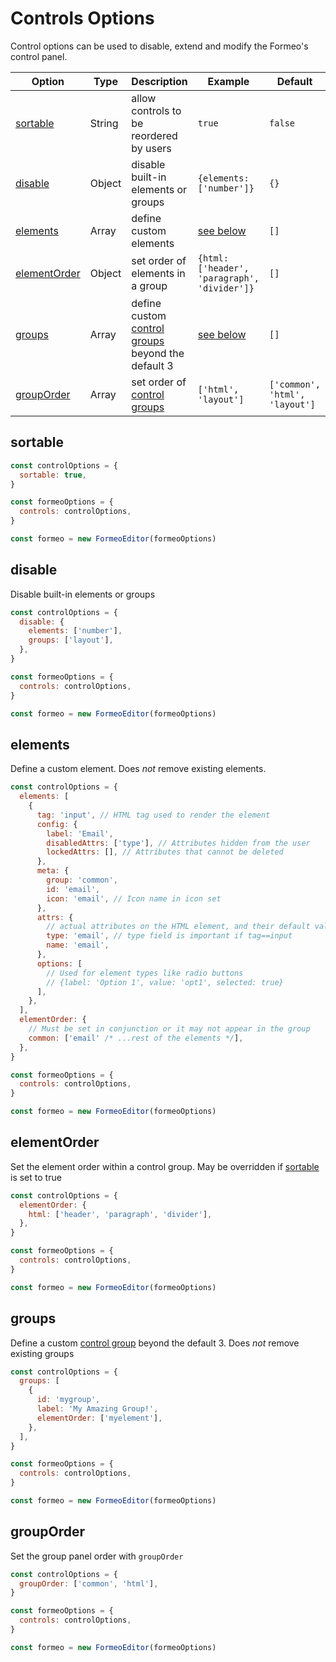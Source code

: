 # Controls Options

Control options can be used to disable, extend and modify the Formeo's control panel.

| Option                        | Type   | Description                                                                         | Example                                      | Default                        |
| ----------------------------- | ------ | ----------------------------------------------------------------------------------- | -------------------------------------------- | ------------------------------ |
| [sortable](#sortable)         | String | allow controls to be reordered by users                                             | `true`                                       | `false`                        |
| [disable](#disable)           | Object | disable built-in elements or groups                                                 | `{elements: ['number']}`                     | `{}`                           |
| [elements](#elements)         | Array  | define custom elements                                                              | [see below](#elements)                       | `[]`                           |
| [elementOrder](#elementOrder) | Object | set order of elements in a group                                                    | `{html: ['header', 'paragraph', 'divider']}` | `[]`                           |
| [groups](#groups)             | Array  | define custom [control groups](../../controls/#control-groups) beyond the default 3 | [see below](#groups)                         | `[]`                           |
| [groupOrder](#groupOrder)     | Array  | set order of [control groups](../../controls/#control-groups)                       | `['html', 'layout']`                         | `['common', 'html', 'layout']` |

## sortable

```javascript
const controlOptions = {
  sortable: true,
}

const formeoOptions = {
  controls: controlOptions,
}

const formeo = new FormeoEditor(formeoOptions)
```

## disable

Disable built-in elements or groups

```javascript
const controlOptions = {
  disable: {
    elements: ['number'],
    groups: ['layout'],
  },
}

const formeoOptions = {
  controls: controlOptions,
}

const formeo = new FormeoEditor(formeoOptions)
```

## elements

Define a custom element. Does _not_ remove existing elements.

```javascript
const controlOptions = {
  elements: [
    {
      tag: 'input', // HTML tag used to render the element
      config: {
        label: 'Email',
        disabledAttrs: ['type'], // Attributes hidden from the user
        lockedAttrs: [], // Attributes that cannot be deleted
      },
      meta: {
        group: 'common',
        id: 'email',
        icon: 'email', // Icon name in icon set
      },
      attrs: {
        // actual attributes on the HTML element, and their default values
        type: 'email', // type field is important if tag==input
        name: 'email',
      },
      options: [
        // Used for element types like radio buttons
        // {label: 'Option 1', value: 'opt1', selected: true}
      ],
    },
  ],
  elementOrder: {
    // Must be set in conjunction or it may not appear in the group
    common: ['email' /* ...rest of the elements */],
  },
}

const formeoOptions = {
  controls: controlOptions,
}

const formeo = new FormeoEditor(formeoOptions)
```

## elementOrder

Set the element order within a control group. May be overridden if [sortable](#sortable) is set to true

```javascript
const controlOptions = {
  elementOrder: {
    html: ['header', 'paragraph', 'divider'],
  },
}

const formeoOptions = {
  controls: controlOptions,
}

const formeo = new FormeoEditor(formeoOptions)
```

## groups

Define a custom [control group](../../controls/#control-groups) beyond the default 3. Does _not_ remove existing groups

```javascript
const controlOptions = {
  groups: [
    {
      id: 'mygroup',
      label: 'My Amazing Group!',
      elementOrder: ['myelement'],
    },
  ],
}

const formeoOptions = {
  controls: controlOptions,
}

const formeo = new FormeoEditor(formeoOptions)
```

## groupOrder

Set the group panel order with `groupOrder`

```javascript
const controlOptions = {
  groupOrder: ['common', 'html'],
}

const formeoOptions = {
  controls: controlOptions,
}

const formeo = new FormeoEditor(formeoOptions)
```
